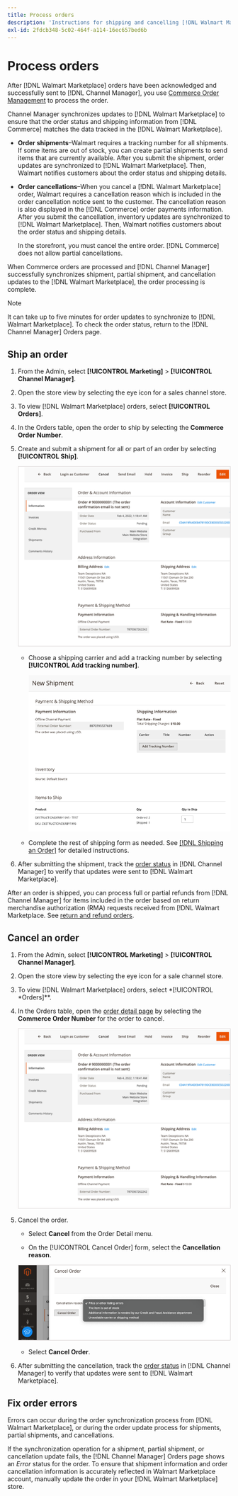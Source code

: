 ```yaml
---
title: Process orders
description: 'Instructions for shipping and cancelling [!DNL Walmart Marketplace] orders from Adobe Commerce and Magento Open Source.'
exl-id: 2fdcb348-5c02-464f-a114-16ec657bed6b
---
```

# Process orders

After [!DNL Walmart Marketplace] orders have been acknowledged and successfully sent to [!DNL Channel Manager], you use [Commerce Order Management](https://docs.magento.com/user-guide/sales/orders-workspace.html) to process the order. 

Channel Manager synchronizes updates to [!DNL Walmart Marketplace] to ensure that the order status and shipping information from [!DNL Commerce] matches the data tracked in the [!DNL Walmart Marketplace].

* **Order shipments**–Walmart requires a tracking number for all shipments. If some items are out of stock, you can create partial shipments to send items that are currently available. After you submit the shipment, order updates are synchronized to [!DNL Walmart Marketplace]. Then, Walmart notifies customers about the order status and shipping details.

* **Order cancellations**–When you cancel a [!DNL Walmart Marketplace] order, Walmart requires a cancellation reason which is included in the order cancellation notice sent to the customer. The cancellation reason is also displayed in the [!DNL Commerce] order payments information. After you submit the cancellation, inventory updates are synchronized to [!DNL Walmart Marketplace]. Then, Walmart notifies customers about the order status and shipping details.

  In the storefront, you must cancel the entire order. [!DNL Commerce] does not allow partial cancellations.

When Commerce orders are processed and [!DNL Channel Manager] successfully synchronizes shipment, partial shipment, and cancellation updates to the [!DNL Walmart Marketplace], the order processing is complete.

>[!NOTE]
>
> It can take up to five minutes for order updates to synchronize to [!DNL Walmart Marketplace]. To check the order status, return to the [!DNL Channel Manager] Orders page.

## Ship an order

1. From the Admin, select **[!UICONTROL Marketing]** > **[!UICONTROL Channel Manager]**.

1. Open the store view by selecting the eye icon for a sales channel store.

1. To view [!DNL Walmart Marketplace] orders, select **[!UICONTROL Orders]**.

1. In the Orders table, open the order to ship by selecting the **Commerce Order Number**.

1. Create and submit a shipment for all or part of an order by selecting **[!UICONTROL Ship]**.

   ![Commerce Order detail view for a [!DNL Walmart Marketplace] order](assets/order-detail-with-external-order-id.png)

   * Choose a shipping carrier and add a tracking number by selecting **[!UICONTROL Add tracking number]**.

     ![Commerce Order detail view for a [!DNL Walmart Marketplace] order](assets/order-shipment-add-tracking-number.png)

   
   * Complete the rest of shipping form as needed. See [[!DNL Shipping an Order]](https://docs.magento.com/user-guide/sales/order-ship.html) for detailed instructions.

1. After submitting the shipment, track the [order status](manage-orders.md#about-order-status) in [!DNL Channel Manager] to verify that updates were sent to [!DNL Walmart Marketplace].

After an order is shipped, you can process full or partial refunds from [!DNL Channel Manager] for items included in the order based on return merchandise authorization (RMA) requests received from [!DNL Walmart Marketplace. See [return and refund orders](return-refund.md).

## Cancel an order

1. From the Admin, select **[!UICONTROL Marketing]** > **[!UICONTROL Channel Manager]**.

1. Open the store view by selecting the eye icon for a sale channel store.

1. To view [!DNL Walmart Marketplace] orders, select *[!UICONTROL *Orders]**.

1. In the Orders table, open the [order detail page](manage-orders.md#view-order-detail) by selecting the **Commerce Order Number** for the order to cancel.

   ![Commerce Order detail view for a[!DNL Walmart Marketplace]order](assets/order-detail-with-external-order-id.png)

1. Cancel the order.

   * Select **Cancel** from the Order Detail menu.

   * On the [!UICONTROL Cancel Order] form, select the **Cancellation reason**.

   ![Commerce Order detail view for a [!DNL Walmart Marketplace] order](assets/cancel-order-reason-selector.png)

   * Select **Cancel Order**.

1. After submitting the cancellation, track the [order status](manage-orders.md#about-order-status) in [!DNL Channel Manager] to verify that updates were sent to [!DNL Walmart Marketplace].

## Fix order errors

Errors can occur during the order synchronization process from [!DNL Walmart Marketplace], or during the order update process for shipments, partial shipments, and cancellations.

If the synchronization operation for a shipment, partial shipment, or cancellation update fails, the [!DNL Channel Manager] Orders page shows an _Error_ status for the order. To ensure that shipment information and order cancellation information is accurately reflected in Walmart Marketplace account, manually update the order in your [!DNL Walmart Marketplace] store.


